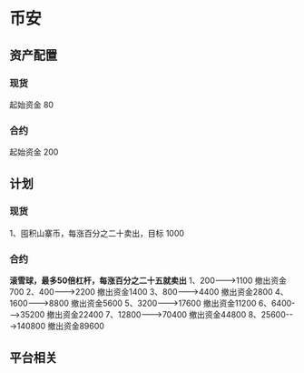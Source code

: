 # 币安
## 资产配置
### 现货
起始资金 80
### 合约
起始资金 200
## 计划
### 现货
1、囤积山寨币，每涨百分之二十卖出，目标 1000
### 合约
**滚雪球，最多50倍杠杆，每涨百分之二十五就卖出**
1、200--->1100 撤出资金700
2、400--->2200 撤出资金1400
3、800--->4400 撤出资金2800
4、1600--->8800 撤出资金5600
5、3200--->17600 撤出资金11200
6、6400--->35200 撤出资金22400
7、12800--->70400 撤出资金44800
8、25600--->140800 撤出资金89600
## 平台相关